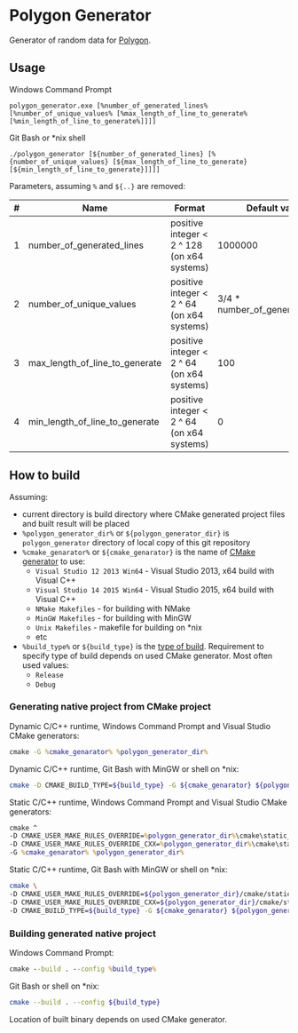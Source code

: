 # Polygon Generator

Generator of random data for [Polygon](https://polygon.codeforces.com/).

## Usage

Windows Command Prompt

```
polygon_generator.exe [%number_of_generated_lines% [%number_of_unique_values% [%max_length_of_line_to_generate% [%min_length_of_line_to_generate%]]]]
```

Git Bash or *nix shell

```
./polygon_generator [${number_of_generated_lines} [%{number_of_unique_values} [${max_length_of_line_to_generate} [${min_length_of_line_to_generate}]]]]
```

Parameters, assuming `%` and `${..}` are removed:


| # | Name | Format | Default value | Meaning |
|---|---|---|---|---| 
| 1 | number_of_generated_lines | positive integer < 2 ^ 128 (on x64 systems) | 1000000 | total number of lines to be generated |
| 2 | number_of_unique_values | positive integer < 2 ^ 64 (on x64 systems) | 3/4 * number_of_generated_lines | number of unique lines to be generated |
| 3 | max_length_of_line_to_generate | positive integer < 2 ^ 64 (on x64 systems) | 100 | maximum length of the generated line |
| 4 | min_length_of_line_to_generate | positive integer < 2 ^ 64 (on x64 systems) | 0 | minimum length of the generated line |

## How to build

Assuming:

* current directory is build directory where CMake generated project files and built result will be placed
* `%polygon_generator_dir%` or `${polygon_generator_dir}` is `polygon_generator` directory of local copy of this git repository
* `%cmake_genarator%` or `${cmake_genarator}` is the name of [CMake generator](https://cmake.org/cmake/help/latest/manual/cmake-generators.7.html) to use:
  * `Visual Studio 12 2013 Win64` - Visual Studio 2013, x64 build with Visual C++
  * `Visual Studio 14 2015 Win64` - Visual Studio 2015, x64 build with Visual C++
  * `NMake Makefiles` - for building with NMake
  * `MinGW Makefiles` - for building with MinGW
  * `Unix Makefiles` - makefile for building on *nix
  * etc
* `%build_type%` or `${build_type}` is the [type of build](https://cmake.org/cmake/help/latest/variable/CMAKE_BUILD_TYPE.html).
  Requirement to specify type of build depends on used CMake generator.
  Most often used values:
  * `Release`
  * `Debug`

### Generating native project from CMake project

Dynamic C/C++ runtime, Windows Command Prompt and Visual Studio CMake generators:

```cmd
cmake -G %cmake_genarator% %polygon_generator_dir% 
```

Dynamic C/C++ runtime, Git Bash with MinGW or shell on *nix:

```bash
cmake -D CMAKE_BUILD_TYPE=${build_type} -G ${cmake_genarator} ${polygon_generator_dir} 
```

Static C/C++ runtime, Windows Command Prompt and Visual Studio CMake generators:

```cmd
cmake ^
-D CMAKE_USER_MAKE_RULES_OVERRIDE=%polygon_generator_dir%\cmake\static_c_runtime_overrides.cmake ^
-D CMAKE_USER_MAKE_RULES_OVERRIDE_CXX=%polygon_generator_dir%\cmake\static_cxx_runtime_overrides.cmake ^
-G %cmake_genarator% %polygon_generator_dir% 
```

Static C/C++ runtime, Git Bash with MinGW or shell on *nix:

```bash
cmake \
-D CMAKE_USER_MAKE_RULES_OVERRIDE=${polygon_generator_dir}/cmake/static_c_runtime_overrides.cmake \
-D CMAKE_USER_MAKE_RULES_OVERRIDE_CXX=${polygon_generator_dir}/cmake/static_cxx_runtime_overrides.cmake \
-D CMAKE_BUILD_TYPE=${build_type} -G ${cmake_genarator} ${polygon_generator_dir} 
```

### Building generated native project

Windows Command Prompt:

```cmd
cmake --build . --config %build_type%
```

Git Bash or shell on *nix:

```bash
cmake --build . --config ${build_type}
```

Location of built binary depends on used CMake generator.
